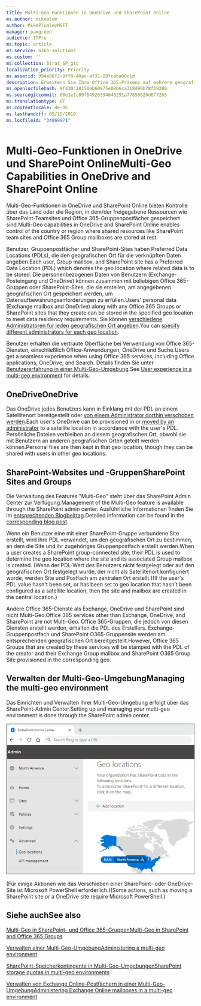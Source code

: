 ```yaml
---
title: Multi-Geo-Funktionen in OneDrive und SharePoint Online
ms.author: mikeplum
author: MikePlumleyMSFT
manager: pamgreen
audience: ITPro
ms.topic: article
ms.service: o365-solutions
ms.custom: ''
ms.collection: Strat_SP_gtc
localization_priority: Priority
ms.assetid: 094e86f2-9ff0-40ac-af31-28fcaba00c1d
description: Erweitern Sie Ihre Office 365-Präsenz auf mehrere geografische Regionen mit Multi-Geo-Funktionen in OneDrive Online.
ms.openlocfilehash: 9f430c18150eb60975e0866ca318d90b78f19280
ms.sourcegitcommit: 08e1e1c09f64926394043291a77856620d6f72b5
ms.translationtype: HT
ms.contentlocale: de-DE
ms.lasthandoff: 05/15/2019
ms.locfileid: "34069971"
---
```

# <a name="multi-geo-capabilities-in-onedrive-and-sharepoint-online"></a><span data-ttu-id="41f6c-103">Multi-Geo-Funktionen in OneDrive und SharePoint Online</span><span class="sxs-lookup"><span data-stu-id="41f6c-103">Multi-Geo Capabilities in OneDrive and SharePoint Online</span></span>

<span data-ttu-id="41f6c-104">Multi-Geo-Funktionen in OneDrive und SharePoint Online bieten Kontrolle über das Land oder die Region, in dem/der freigegebene Ressourcen wie SharePoint-Teamsites und Office 365-Gruppenpostfächer gespeichert sind.</span><span class="sxs-lookup"><span data-stu-id="41f6c-104">Multi-Geo capabilities in OneDrive and SharePoint Online enables control of the country or region where shared resources like SharePoint team sites and Office 365 Group mailboxes are stored at rest.</span></span>

<span data-ttu-id="41f6c-105">Benutzer, Gruppenpostfächer und SharePoint-Sites haben Preferred Data Locations (PDLs), die den geografischen Ort für die verknüpften Daten angeben.</span><span class="sxs-lookup"><span data-stu-id="41f6c-105">Each user, Group mailbox, and SharePoint site has a Preferred Data Location (PDL) which denotes the geo location where related data is to be stored.</span></span> <span data-ttu-id="41f6c-106">Die personenbezogenen Daten von Benutzern (Exchange-Posteingang und OneDrive) können zusammen mit beliebigen Office 365-Gruppen oder SharePoint-Sites, die sie erstellen, am angegebenen geografischen Ort gespeichert werden, um Datenaufbewahrungsanforderungen zu erfüllen.</span><span class="sxs-lookup"><span data-stu-id="41f6c-106">Users' personal data (Exchange mailbox and OneDrive) along with any Office 365 Groups or SharePoint sites that they create can be stored in the specified geo location to meet data residency requirements.</span></span> <span data-ttu-id="41f6c-107">Sie können [verschiedene Administratoren für jeden geografischen Ort angeben](add-a-sharepoint-geo-admin.md).</span><span class="sxs-lookup"><span data-stu-id="41f6c-107">You can [specify different administrators for each geo location](add-a-sharepoint-geo-admin.md).</span></span>

<span data-ttu-id="41f6c-108">Benutzer erhalten die vertraute Oberfläche bei Verwendung von Office 365-Diensten, einschließlich Office-Anwendungen, OneDrive und Suche.</span><span class="sxs-lookup"><span data-stu-id="41f6c-108">Users get a seamless experience when using Office 365 services, including Office applications, OneDrive, and Search.</span></span> <span data-ttu-id="41f6c-109">Details finden Sie unter [Benutzererfahrung in einer Multi-Geo-Umgebung](multi-geo-user-experience.md).</span><span class="sxs-lookup"><span data-stu-id="41f6c-109">See [User experience in a multi-geo environment](multi-geo-user-experience.md) for details.</span></span>

## <a name="onedrive"></a><span data-ttu-id="41f6c-110">OneDrive</span><span class="sxs-lookup"><span data-stu-id="41f6c-110">OneDrive</span></span>

<span data-ttu-id="41f6c-111">Das OneDrive jedes Benutzers kann in Einklang mit der PDL an einem Satellitenort bereitgestellt oder [von einem Administrator dorthin verschoben werden](move-onedrive-between-geo-locations.md).</span><span class="sxs-lookup"><span data-stu-id="41f6c-111">Each user's OneDrive can be provisioned in or [moved by an administrator](move-onedrive-between-geo-locations.md) to a satellite location in accordance with the user's PDL.</span></span> <span data-ttu-id="41f6c-112">Persönliche Dateien verbleiben an diesem geografischen Ort, obwohl sie mit Benutzern an anderen geografischen Orten geteilt werden können.</span><span class="sxs-lookup"><span data-stu-id="41f6c-112">Personal files are then kept in that geo location, though they can be shared with users in other geo locations.</span></span>

## <a name="sharepoint-sites-and-groups"></a><span data-ttu-id="41f6c-113">SharePoint-Websites und -Gruppen</span><span class="sxs-lookup"><span data-stu-id="41f6c-113">SharePoint Sites and Groups</span></span>

<span data-ttu-id="41f6c-114">Die Verwaltung des Features "Multi-Geo" steht über das SharePoint Admin Center zur Verfügung.</span><span class="sxs-lookup"><span data-stu-id="41f6c-114">Management of the Multi-Geo feature is available through the SharePoint admin center.</span></span> <span data-ttu-id="41f6c-115">Ausführliche Informationen finden Sie im [entsprechenden Blogbeitrag](https://techcommunity.microsoft.com/t5/Office-365-Blog/Now-available-Multi-Geo-in-SharePoint-and-Office-365-Groups/ba-p/263302).</span><span class="sxs-lookup"><span data-stu-id="41f6c-115">Detailed information can be found in the [corresponding blog post](https://techcommunity.microsoft.com/t5/Office-365-Blog/Now-available-Multi-Geo-in-SharePoint-and-Office-365-Groups/ba-p/263302).</span></span>

<span data-ttu-id="41f6c-116">Wenn ein Benutzer eine mit einer SharePoint-Gruppe verbundene Site erstellt, wird ihre PDL verwendet, um den geografischen Ort zu bestimmen, an dem die Site und ihr zugehöriges Gruppenpostfach erstellt werden.</span><span class="sxs-lookup"><span data-stu-id="41f6c-116">When a user creates a SharePoint group-connected site, their PDL is used to determine the geo location where the site and its associated Group mailbox is created.</span></span> <span data-ttu-id="41f6c-117">(Wenn der PDL-Wert des Benutzers nicht festgelegt oder auf den geografischen Ort festgelegt wurde, der nicht als Satellitenort konfiguriert wurde, werden Site und Postfach am zentralen Ort erstellt.)</span><span class="sxs-lookup"><span data-stu-id="41f6c-117">(If the user's PDL value hasn't been set, or has been set to geo location that hasn't been configured as a satellite location, then the site and mailbox are created in the central location.)</span></span>

<span data-ttu-id="41f6c-118">Andere Office 365-Dienste als Exchange, OneDrive und SharePoint sind nicht Multi-Geo.</span><span class="sxs-lookup"><span data-stu-id="41f6c-118">Office 365 services other than Exchange, OneDrive, and SharePoint are not Multi-Geo.</span></span> <span data-ttu-id="41f6c-119">Office 365-Gruppen, die jedoch von diesen Diensten erstellt werden, erhalten die PDL des Erstellers. Exchange-Gruppenpostfach und SharePoint O365-Gruppensite werden am entsprechenden geografischen Ort bereitgestellt.</span><span class="sxs-lookup"><span data-stu-id="41f6c-119">However, Office 365 Groups that are created by these services will be stamped with the PDL of the creator and their Exchange Group mailbox and SharePoint O365 Group Site provisioned in the corresponding geo.</span></span> 

## <a name="managing-the-multi-geo-environment"></a><span data-ttu-id="41f6c-120">Verwalten der Multi-Geo-Umgebung</span><span class="sxs-lookup"><span data-stu-id="41f6c-120">Managing the multi-geo environment</span></span>

<span data-ttu-id="41f6c-121">Das Einrichten und Verwalten Ihrer Multi-Geo-Umgebung erfolgt über das SharePoint-Admin Center.</span><span class="sxs-lookup"><span data-stu-id="41f6c-121">Setting up and managing your multi-geo environment is done through the SharePoint admin center.</span></span> 

![Screenshot der Seite mit geografischen Orten im SharePoint-Admin Center](media/sharepoint-multi-geo-admin-center.png)

<span data-ttu-id="41f6c-123">(Für einige Aktionen wie das Verschieben einer SharePoint- oder OneDrive-Site ist Microsoft PowerShell erforderlich.)</span><span class="sxs-lookup"><span data-stu-id="41f6c-123">(Some actions, such as moving a SharePoint site or a OneDrive site require Microsoft PowerShell.)</span></span>

## <a name="see-also"></a><span data-ttu-id="41f6c-124">Siehe auch</span><span class="sxs-lookup"><span data-stu-id="41f6c-124">See also</span></span>

[<span data-ttu-id="41f6c-125">Multi-Geo in SharePoint- und Office 365-Gruppen</span><span class="sxs-lookup"><span data-stu-id="41f6c-125">Multi-Geo in SharePoint and Office 365 Groups</span></span>](https://techcommunity.microsoft.com/t5/Office-365-Blog/Now-available-Multi-Geo-in-SharePoint-and-Office-365-Groups/ba-p/263302)

[<span data-ttu-id="41f6c-126">Verwalten einer Multi-Geo-Umgebung</span><span class="sxs-lookup"><span data-stu-id="41f6c-126">Administering a multi-geo environment</span></span>](administering-a-multi-geo-environment.md)

[<span data-ttu-id="41f6c-127">SharePoint-Speicherkontingente in Multi-Geo-Umgebungen</span><span class="sxs-lookup"><span data-stu-id="41f6c-127">SharePoint storage quotas in multi-geo environments</span></span>](sharepoint-multi-geo-storage-quota.md)

[<span data-ttu-id="41f6c-128">Verwalten von Exchange Online-Postfächern in einer Multi-Geo-Umgebung</span><span class="sxs-lookup"><span data-stu-id="41f6c-128">Administering Exchange Online mailboxes in a multi-geo environment</span></span>](administering-exchange-online-multi-geo.md)
